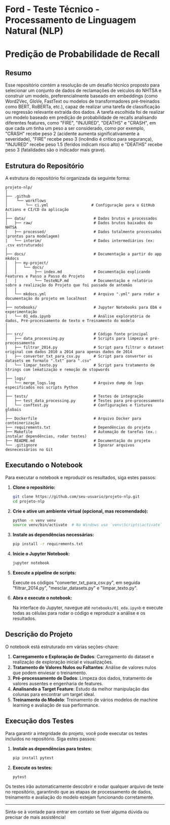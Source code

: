 # Ford - Teste Técnico - Processamento de Linguagem Natural (NLP)

# Predição de Probabilidade de Recall

## Resumo

Esse repositório contém a resolução de um desafio técnico proposto para selecionar um conjunto de dados de reclamações de veículos do NHTSA e construir um modelo, preferencialmente baseado em embeddings (como Word2Vec, GloVe, FastText ou modelos de transformadores pré-treinados como BERT, RoBERTa, etc.), capaz de realizar uma tarefa de classificação ou regressão relevante extraída dos dados.
A tarefa escolhida foi de realizar um modelo baseado em predição de probabilidade de recalls analisando diferentes features, como "FIRE", "INJURED", "DEATHS" e "CRASH", em que cada um tinha um peso a ser considerado, como por exemplo, "CRASH" recebe peso 2 (acidente aumenta significativamente a severidade), "FIRE" recebe peso 3 (incêndio é crítico para segurança), "INJURED" recebe peso 1.5 (feridos indicam risco alto) e "DEATHS" recebe peso 3 (fatalidades são o indicador mais grave).

## Estrutura do Repositório

A estrutura do repositório foi organizada da seguinte forma:

```
projeto-nlp/
│
├── .github
│    └── workflows
│        └── ci.yml                   # Configuração para o GitHub Actions e CI/CD da aplicação
│
├── data/                              # Dados brutos e processados
│   ├── raw/                           # Dados brutos baixados do NHTSA
│   ├── processed/                     # Dados totalmente processados (prontos para modelagem)
│   └── interim/                       # Dados intermediários (ex: .csv estruturado)
│
├── docs/                              # Documentação a partir do app mkdocs
│   ├── my-project/
│   │   └── docs/
│   │        ├── index.md              # Documentação explicando Features e Passo a Passo do Projeto 
│   │        └── TesteNLP.md           # Documentação e relatório sobre a realização do Projeto que foi passado de antemão
│   │
│   └── mkdocs.yml                     # Arquivo ".yml" para rodar a documentação do projeto em localhost
│
├── notebooks/                         # Jupyter Notebooks para EDA e experimentação
│   └── 01_eda.ipynb                   # Análise exploratória de dados, Pré-processamento de texto e Treinamento do modelo
│   
│
├── src/                               # Código fonte principal
│   ├── data_processing.py             # Scripts para limpeza e pré-processamento
│   ├── filtrar_2014.py                # Script para filtrar o dataset original com dados 2010 a 2014 para apenas dados de 2014
│   ├── converter_txt_para_csv.py      # Script para converter os datasets em formato ".txt" para ".csv"
│   └── limpar_texto.py                # Script para tratamento de Strings com lematização e remoção de stopwords
│
├── logs/
│   └── merge_logs.log                 # Arquivo dump de logs especificados nos scripts Python
│
├── tests/                             # Testes de integração
│   ├── test_data_processing.py        # Testes para pré-processamento
│   └── conftest.py                    # Configurações e fixtures globais
│
├── Dockerfile                         # Arquivo Docker para conteinerização
├── requirements.txt                   # Dependências do projeto
├── Makefile                           # Automação de tarefas (ex.: instalar dependências, rodar testes)
├── README.md                          # Documentação do projeto
└── .gitignore                         # Ignorar arquivos desnecessários no Git
```


## Executando o Notebook

Para executar o notebook e reproduzir os resultados, siga estes passos:

1. **Clone o repositório:**

   ```bash
   git clone https://github.com/seu-usuario/projeto-nlp.git
   cd projeto-nlp
   ```

2. **Crie e ative um ambiente virtual (opcional, mas recomendado):**

   ```bash
   python -m venv venv
   source venv/bin/activate  # No Windows use `venv\Scripts\activate`
   ```

3. **Instale as dependências necessárias:**

   ```bash
   pip install -r requirements.txt
   ```

4. **Inicie o Jupyter Notebook:**

   ```bash
   jupyter notebook
   ```

5. **Execute a pipeline de scripts:**
      
   Execute os códigos "converter_txt_para_csv.py", em seguida "filtrar_2014.py", "mesclar_datasets.py" e "limpar_texto.py".

6. **Abra e execute o notebook:**

   Na interface do Jupyter, navegue até `notebooks/01_eda.ipynb` e execute todas as células para rodar o código e reproduzir a análise e os resultados.

## Descrição do Projeto

O notebook está estruturado em várias seções-chave:

1. **Carregamento e Exploração de Dados**: Carregamento do dataset e realização de exploração inicial e visualizações.
2. **Tratamento de Valores Nulos ou Faltantes**: Análise de valores nulos que podem enviesar o treinamento.
3. **Pré-processamento de Dados**: Limpeza dos dados, tratamento de valores ausentes e engenharia de features.
4. **Analisando a Target Feature**: Estudo da melhor manipulação das colunas para encontrar um target ideal.
5. **Treinamento do Modelo**: Treinamento de vários modelos de machine learning e avaliação de sua performance.

## Execução dos Testes

Para garantir a integridade do projeto, você pode executar os testes incluídos no repositório. Siga estes passos:

1. **Instale as dependências para testes:**

   ```bash
   pip install pytest
   ```

2. **Execute os testes:**

   ```bash
   pytest
   ```

Os testes irão automaticamente descobrir e rodar qualquer arquivo de teste no repositório, garantindo que as etapas de processamento de dados, treinamento e avaliação do modelo estejam funcionando corretamente.

---

Sinta-se à vontade para entrar em contato se tiver alguma dúvida ou precisar de mais assistência!